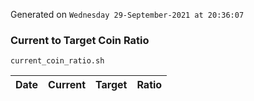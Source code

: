 Generated on `Wednesday 29-September-2021 at 20:36:07`

### Current to Target Coin Ratio
`current_coin_ratio.sh`

Date|Current|Target|Ratio
---|---|---|---
